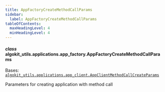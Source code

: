 ```yaml
---
title: AppFactoryCreateMethodCallParams
sidebar:
  label: AppFactoryCreateMethodCallParams
tableOfContents:
  maxHeadingLevel: 4
  minHeadingLevel: 4
---
```


#### _class_ algokit_utils.applications.app_factory.AppFactoryCreateMethodCallParams

Bases: [`algokit_utils.applications.app_client.AppClientMethodCallCreateParams`](/reference/algokit-utils-py/api/applications/app_client/appclientmethodcallcreateparams/#algokit_utils.applications.app_client.AppClientMethodCallCreateParams)

Parameters for creating application with method call
